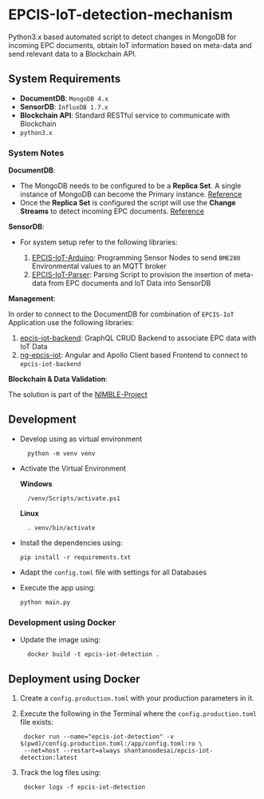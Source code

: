 # EPCIS-IoT-detection-mechanism
Python3.x based automated script to detect changes in MongoDB for incoming EPC documents, obtain IoT information based on meta-data and send relevant data to a Blockchain API.

## System Requirements

- __DocumentDB__: `MongoDB 4.x`
- __SensorDB__: `InfluxDB 1.7.x`
- __Blockchain API__: Standard RESTful service to communicate with Blockchain
- `python3.x`

### System Notes

__DocumentDB__:

- The MongoDB needs to be configured to be a __Replica Set__. A single instance of MongoDB can become the Primary instance. [Reference](https://www.sohamkamani.com/blog/2016/06/30/docker-mongo-replica-set/)
- Once the __Replica Set__ is configured the script will use the __Change Streams__ to detect incoming EPC documents. [Reference](https://www.mongodb.com/blog/post/mongodb-change-streams-with-python)

__SensorDB__:

- For system setup refer to the following libraries:

    1. [EPCIS-IoT-Arduino](https://github.com/iotfablab/EPCIS-IoT-Arduino): Programming Sensor Nodes to send `BME280` Environmental values to an MQTT broker
    2. [EPCIS-IoT-Parser](https://github.com/iotfablab/EPCIS-IoT-Parser): Parsing Script to provision the insertion of meta-data from EPC documents and IoT Data into SensorDB

__Management__:

In order to connect to the DocumentDB for combination of `EPCIS-IoT` Application use the following libraries:

1. [epcis-iot-backend](https://github.com/shantanoo-desai/epcis-iot-backend): GraphQL CRUD Backend to associate EPC data with IoT Data
2. [ng-epcis-iot](https://github.com/shantanoo-desai/ng-epcis-iot): Angular and Apollo Client based Frontend to connect to `epcis-iot-backend`

__Blockchain & Data Validation__:

The solution is part of the [NIMBLE-Project](https://github.com/nimble-platform)

## Development

- Develop using as virtual environment

        python -m venv venv

- Activate the Virtual Environment

    __Windows__
    
        /venv/Scripts/activate.ps1

    __Linux__

        . venv/bin/activate

- Install the dependencies using:

      pip install -r requirements.txt

- Adapt the `config.toml` file with settings for all Databases

- Execute the app using:

      python main.py

### Development using Docker

- Update the image using:

        docker build -t epcis-iot-detection .


## Deployment using Docker

1. Create a `config.production.toml` with your production parameters in it.

2. Execute the following in the Terminal where the `config.production.toml` file exists:

        docker run --name="epcis-iot-detection" -v $(pwd)/config.production.toml:/app/config.toml:ro \
        --net=host --restart=always shantanoodesai/epcis-iot-detection:latest

3. Track the log files using:

        docker logs -f epcis-iot-detection
